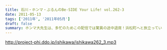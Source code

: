 ```yaml
---
title: 石川・ホンマ・ぶるんのBe-SIDE Your Life! vol.262-3
date: 2011-05-13
tags: ['2011年', '2011年05月']
draft: false
summary: ホンマ大先生は、多忙のためこの配信では驚異の途中退席！浜松町へと旅立っていきました。その後の、ぶるんサンの怒りのアフガンの様子はいわずもがな～～NAMAE
---
```


http://project-phi.ddo.jp/ishikawa/ishikawa262_3.mp3
